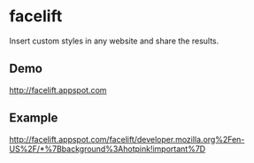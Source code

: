 # facelift

Insert custom styles in any website and share the results.

## Demo
http://facelift.appspot.com

## Example
http://facelift.appspot.com/facelift/developer.mozilla.org%2Fen-US%2F/*%7Bbackground%3Ahotpink!important%7D